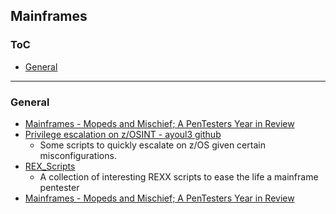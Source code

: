 ## Mainframes


### ToC
* [General](#general)




--------
### <a name="general"></a>General
* [Mainframes - Mopeds and Mischief; A PenTesters Year in Review](http://www.irongeek.com/i.php?page=videos/derbycon4/t203-mainframes-mopeds-and-mischief-a-pentesters-year-in-review-tyler-wrightson)
* [Privilege escalation on z/OSINT - ayoul3 github](https://github.com/ayoul3/Privesc)
	* Some scripts to quickly escalate on z/OS given certain misconfigurations.
* [REX_Scripts](https://github.com/ayoul3/Rexx_scripts)
	* A collection of interesting REXX scripts to ease the life a mainframe pentester
* [Mainframes - Mopeds and Mischief; A PenTesters Year in Review](http://www.irongeek.com/i.php?page=videos/derbycon4/t203-mainframes-mopeds-and-mischief-a-pentesters-year-in-review-tyler-wrightson)


